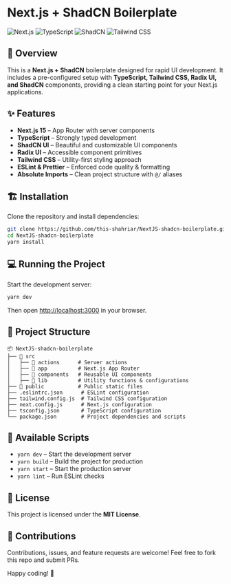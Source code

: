 # Next.js + ShadCN Boilerplate

![Next.js](https://img.shields.io/badge/Next.js-15-black?style=for-the-badge&logo=next.js) ![TypeScript](https://img.shields.io/badge/TypeScript-3178C6?style=for-the-badge&logo=typescript&logoColor=white) ![ShadCN](https://img.shields.io/badge/ShadCN-F59E0B?style=for-the-badge) ![Tailwind CSS](https://img.shields.io/badge/TailwindCSS-38B2AC?style=for-the-badge&logo=tailwind-css&logoColor=white)

## 🚀 Overview
This is a **Next.js + ShadCN** boilerplate designed for rapid UI development. It includes a pre-configured setup with **TypeScript, Tailwind CSS, Radix UI, and ShadCN** components, providing a clean starting point for your Next.js applications.

## ✨ Features
- **Next.js 15** – App Router with server components
- **TypeScript** – Strongly typed development
- **ShadCN UI** – Beautiful and customizable UI components
- **Radix UI** – Accessible component primitives
- **Tailwind CSS** – Utility-first styling approach
- **ESLint & Prettier** – Enforced code quality & formatting
- **Absolute Imports** – Clean project structure with `@/` aliases

## 🏗 Installation

Clone the repository and install dependencies:

```sh
git clone https://github.com/this-shahriar/NextJS-shadcn-boilerplate.git
cd NextJS-shadcn-boilerplate
yarn install
```

## 💻 Running the Project

Start the development server:

```sh
yarn dev
```

Then open [http://localhost:3000](http://localhost:3000) in your browser.

## 🔧 Project Structure
```
📦 NextJS-shadcn-boilerplate
├── 📂 src
│   ├── 📂 actions      # Server actions
│   ├── 📂 app          # Next.js App Router
│   ├── 📂 components   # Reusable UI components
│   ├── 📂 lib          # Utility functions & configurations
├── 📂 public           # Public static files
├── .eslintrc.json      # ESLint configuration
├── tailwind.config.js  # Tailwind CSS configuration
├── next.config.js      # Next.js configuration
├── tsconfig.json       # TypeScript configuration
└── package.json        # Project dependencies and scripts
```

## 📌 Available Scripts

- `yarn dev` – Start the development server
- `yarn build` – Build the project for production
- `yarn start` – Start the production server
- `yarn lint` – Run ESLint checks

## 📜 License
This project is licensed under the **MIT License**.

## 🤝 Contributions
Contributions, issues, and feature requests are welcome! Feel free to fork this repo and submit PRs.

Happy coding! 🎉

